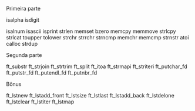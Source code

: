 Primeira parte

isalpha
isdigit


isalnum
isascii
isprint
strlen
memset
bzero
memcpy
memmove
strlcpy
strlcat
toupper
tolower
strchr
strrchr
strncmp
memchr
memcmp
strnstr
atoi
calloc
strdup

Segunda parte

ft_substr
ft_strjoin
ft_strtrim
ft_split
ft_itoa
ft_strmapi
ft_striteri
ft_putchar_fd
ft_putstr_fd
ft_putendl_fd
ft_putnbr_fd

Bônus

ft_lstnew
ft_lstadd_front
ft_lstsize
ft_lstlast
ft_lstadd_back
ft_lstdelone
ft_lstclear
ft_lstiter
ft_lstmap